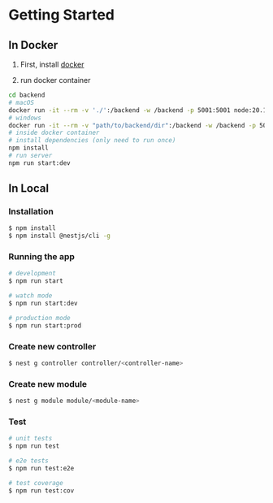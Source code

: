 # Getting Started

## In Docker

1. First, install [docker](https://docs.docker.com/get-docker/)

2. run docker container

```bash
cd backend
# macOS
docker run -it --rm -v './':/backend -w /backend -p 5001:5001 node:20.11-slim /bin/bash
# windows
docker run -it --rm -v "path/to/backend/dir":/backend -w /backend -p 5001:5001 node:20.11-slim /bin/bash
# inside docker container
# install dependencies (only need to run once)
npm install
# run server
npm run start:dev
```
## In Local

### Installation

```bash
$ npm install
$ npm install @nestjs/cli -g
```

### Running the app

```bash
# development
$ npm run start

# watch mode
$ npm run start:dev

# production mode
$ npm run start:prod
```

### Create new controller

```bash
$ nest g controller controller/<controller-name>
```

### Create new module

```bash
$ nest g module module/<module-name>
```

### Test

```bash
# unit tests
$ npm run test

# e2e tests
$ npm run test:e2e

# test coverage
$ npm run test:cov
```